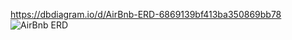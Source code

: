 https://dbdiagram.io/d/AirBnb-ERD-6869139bf413ba350869bb78
![AirBnb ERD](https://github.com/user-attachments/assets/a23f6b23-befe-4d1d-a1cc-c9b5842113d5)
